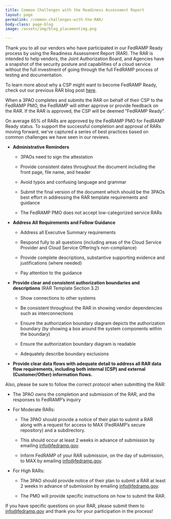```yaml
---
title: Common Challenges with the Readiness Assessment Report
layout: page
permalink: /common-challenges-with-the-RAR/
body-class: page-blog
image: /assets/img/blog_placementimg.png

---
```


Thank you to all our vendors who have participated in our FedRAMP Ready process by using the Readiness Assessment Report (RAR). The RAR is intended to help vendors, the Joint Authorization Board, and Agencies have a snapshot of the security posture and capabilities  of a cloud service without the full investment of going through the full FedRAMP process of testing and documentation.

To learn more about why a CSP might want to become FedRAMP Ready, check out our previous RAR blog post [here](https://www.fedramp.gov/why-become-fedramp-ready/).

When a 3PAO completes and submits the RAR on behalf of their CSP to the FedRAMP PMO, the FedRAMP will either approve or provide feedback on the RAR. If the RAR is approved, the CSP will be deemed “FedRAMP Ready”.

On average 65% of RARs are approved by the FedRAMP PMO for FedRAMP Ready status. To support the successful completion and approval of RARs moving forward, we’ve captured a series of best practices based on common challenges we have seen in our reviews.


* **Administrative Reminders**
    * 3PAOs need to sign the attestation

    * Provide consistent dates throughout the document including the front page, file name, and header

    * Avoid typos and confusing language and grammar

    * Submit the final version of the document which should be the 3PAOs best effort in addressing the RAR template requirements and guidance

    * The FedRAMP PMO does not accept low-categorized service RARs


* **Address All Requirements and Follow Guidance**

    * Address all Executive Summary requirements

    * Respond fully to all questions (including areas of the Cloud Service Provider and Cloud Service Offering’s non-compliance)

    * Provide complete descriptions, substantive supporting evidence and justifications (where needed)

    * Pay attention to the guidance


* **Provide clear and consistent authorization boundaries and descriptions** (RAR Template Section 3.2)

    * Show connections to other systems

    * Be consistent throughout the RAR in showing vendor dependencies such as interconnections

    * Ensure the authorization boundary diagram depicts the authorization boundary (by showing a box around the system components within the boundary)

    * Ensure the authorization boundary diagram is readable

    * Adequately describe boundary exclusions


* **Provide clear data flows with adequate detail to address all RAR data flow requirements, including both internal (CSP) and external (Customer/Other) information flows.**

Also, please be sure to follow the correct protocol when submitting the RAR:

* The 3PAO owns the completion and submission of the RAR, and the responses to FedRAMP’s inquiry

* For Moderate RARs:
    * The 3PAO should provide a notice of their plan to submit a RAR along with a request for access to MAX (FedRAMP’s secure repository) and a subdirectory.
    
    * This should occur at least 2 weeks in advance of submission by emailing info@fedramp.gov.

    * Inform FedRAMP of your RAR submission, on the day of submission, to MAX by emailing info@fedramp.gov.

* For High RARs:
    * The 3PAO should provide notice of their plan to submit a RAR at least 2 weeks in advance of submission by emailing info@fedramp.gov.

    * The PMO will provide specific instructions on how to submit the RAR.

If you have specific questions on your RAR, please submit them to [info@fedramp.gov](mailto:info@fedramp.gov) and thank you for your participation in the process!
